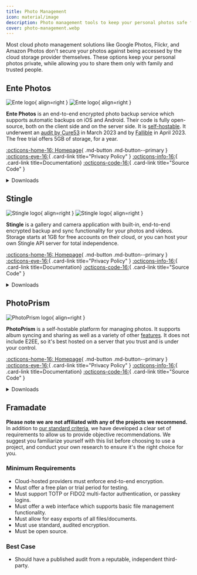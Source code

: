 ```yaml
---
title: Photo Management
icon: material/image
description: Photo management tools to keep your personal photos safe from the prying eyes of cloud storage providers and other unauthorized access.
cover: photo-management.webp
---
```


Most cloud photo management solutions like Google Photos, Flickr, and Amazon Photos don't secure your photos against being accessed by the cloud storage provider themselves. These options keep your personal photos private, while allowing you to share them only with family and trusted people.

## Ente Photos

<div class="admonition recommendation" markdown>

![Ente logo](assets/img/photo-management/ente.svg#only-light){ align=right }
![Ente logo](assets/img/photo-management/ente-dark.svg#only-dark){ align=right }

**Ente Photos** is an end-to-end encrypted photo backup service which supports automatic backups on iOS and Android. Their code is fully open-source, both on the client side and on the server side. It is [self-hostable](https://github.com/ente-io/ente/tree/main/server#self-hosting). It underwent an [audit by Cure53](https://ente.io/blog/cryptography-audit) in March 2023 and by [Fallible](https://ente.io/reports/Fallible-Audit-Report-19-04-2023.pdf) in April 2023. The free trial offers 5GB of storage, for a year.

[:octicons-home-16: Homepage](https://ente.io){ .md-button .md-button--primary }
[:octicons-eye-16:](https://ente.io/privacy){ .card-link title="Privacy Policy" }
[:octicons-info-16:](https://ente.io/faq){ .card-link title=Documentation}
[:octicons-code-16:](https://github.com/ente-io/ente){ .card-link title="Source Code" }

<details class="downloads" markdown>
<summary>Downloads</summary>

- [:simple-googleplay: Google Play](https://play.google.com/store/apps/details?id=io.ente.photos)
- [:simple-android: Android](https://ente.io/download)
- [:simple-appstore: App Store](https://apps.apple.com/app/id1542026904)
- [:simple-github: GitHub](https://github.com/ente-io/ente/releases?q=photos)
- [:simple-windows11: Windows](https://ente.io/download)
- [:simple-apple: macOS](https://ente.io/download)
- [:simple-linux: Linux](https://ente.io/download)
- [:octicons-globe-16: Web](https://web.ente.io)

</details>

</div>

## Stingle

<div class="admonition recommendation" markdown>

![Stingle logo](assets/img/photo-management/stingle.png#only-light){ align=right }
![Stingle logo](assets/img/photo-management/stingle-dark.png#only-dark){ align=right }

**Stingle** is a gallery and camera application with built-in, end-to-end encrypted backup and sync functionality for your photos and videos. Storage starts at 1GB for free accounts on their cloud, or you can host your own Stingle API server for total independence.

[:octicons-home-16: Homepage](https://stingle.org){ .md-button .md-button--primary }
[:octicons-eye-16:](https://stingle.org/privacy){ .card-link title="Privacy Policy" }
[:octicons-info-16:](https://stingle.org/faq){ .card-link title=Documentation}
[:octicons-code-16:](https://github.com/stingle){ .card-link title="Source Code" }

<details class="downloads" markdown>
<summary>Downloads</summary>

- [:simple-googleplay: Google Play](https://play.google.com/store/apps/details?id=org.stingle.photos)
- [:simple-android: Android](https://f-droid.org/en/packages/org.stingle.photos)
- [:simple-appstore: App Store](https://apps.apple.com/app/id1582535448)
- [:simple-github: GitHub](https://github.com/stingle/stingle-photos-android/releases)

</details>

</div>

## PhotoPrism

<div class="admonition recommendation" markdown>

![PhotoPrism logo](assets/img/photo-management/photoprism.svg){ align=right }

**PhotoPrism** is a self-hostable platform for managing photos. It supports album syncing and sharing as well as a variety of other [features](https://photoprism.app/features). It does not include E2EE, so it's best hosted on a server that you trust and is under your control.

[:octicons-home-16: Homepage](https://photoprism.app){ .md-button .md-button--primary }
[:octicons-eye-16:](https://photoprism.app/privacy){ .card-link title="Privacy Policy" }
[:octicons-info-16:](https://photoprism.app/kb){ .card-link title=Documentation}
[:octicons-code-16:](https://github.com/photoprism){ .card-link title="Source Code" }

<details class="downloads" markdown>
<summary>Downloads</summary>

- [:simple-github: GitHub](https://github.com/photoprism)

</details>

</div>

## Framadate

**Please note we are not affiliated with any of the projects we recommend.** In addition to [our standard criteria](about/criteria.md), we have developed a clear set of requirements to allow us to provide objective recommendations. We suggest you familiarize yourself with this list before choosing to use a project, and conduct your own research to ensure it's the right choice for you.

### Minimum Requirements

- Cloud-hosted providers must enforce end-to-end encryption.
- Must offer a free plan or trial period for testing.
- Must support TOTP or FIDO2 multi-factor authentication, or passkey logins.
- Must offer a web interface which supports basic file management functionality.
- Must allow for easy exports of all files/documents.
- Must use standard, audited encryption.
- Must be open source.

### Best Case

- Should have a published audit from a reputable, independent third-party.
